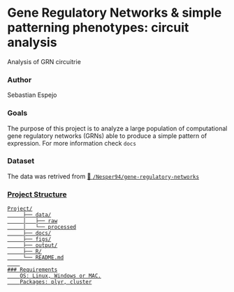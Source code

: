 # Gene Regulatory Networks & simple patterning phenotypes: circuit analysis
Analysis of GRN circuitrie

### Author 
Sebastian Espejo

### Goals
The purpose of this project is to analyze a large population of computational gene regulatory networks (GRNs) able to produce a 
simple pattern of expression.
For more information check ```docs```


### Dataset
The data was retrived from <a href="https://github.com/Nesper94/gene-regulatory-networks">🔗 ```/Nesper94/gene-regulatory-networks``` 


### Project Structure

```
Project/
     ├── data/
     │   ├── raw
     │   └── processed
     ├── docs/
     ├── figs/
     ├── output/
     ├── R/
     └── README.md
    
### Requirements
    OS: Linux, Windows or MAC.
    Packages: plyr, cluster
